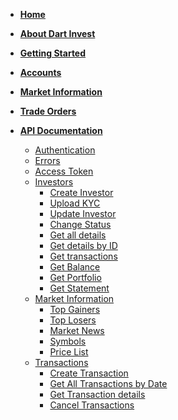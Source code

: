 <!-- _navbar.md -->
<div class="pl-2">


</div>


  * [**Home**](index.md)
  * [**About Dart Invest**](about.md)
  * [**Getting Started**](getstarted.md)
  * [**Accounts**](accounts.md)
  * [**Market Information**](market.md)
  * [**Trade Orders**](trades.md)

  * [**API Documentation**](api.md#before-you-start)
    * [Authentication](api.md#authentication)
    * [Errors](api.md#errors)
    * [Access Token](api.md#access-token)
    * [Investors](api.md#Investors)  
      * [Create Investor](api.md#create-investor)
      * [Upload KYC](api.md#upload-kyc)
      * [Update Investor](api.md#update-investor)
      * [Change Status](api.md#change-status)
      * [Get all details](api.md#get-all-details)
      * [Get details by ID](api.md#get-details-by-id)
      * [Get transactions](api.md#get-transactions)
      * [Get Balance ](api.md#get-balance)
      * [Get Portfolio](api.md#get-portfolio)
      * [Get Statement](api.md#account-statement)
    * [Market Information](api.md#market-information)
      * [Top Gainers](api.md#top-gainers)
      * [Top Losers](api.md#top-losers)
      * [Market News](api.md#market-news)
      * [Symbols](api.md#symbols)
      * [Price List](api.md#price-list)
    * [Transactions](api.md#Transactions)
      * [Create Transaction](api.md#create-transaction)
      * [Get All Transactions by Date](api.md#get-transactions-by-date)
      * [Get Transaction details](api.md#get-transaction-details)
      * [Cancel Transactions](api.md#cancel-transactions)

<!-- 
     About Dart Invest

 Not sure where to start? 

 Registration (explanation + link)

 Step-by-Step Guide

 Run a Test (Explanation & Link)

 API Documentation

 Accounts

 Orders

 Portfolios

 Market Information

 Symbols -->
  
  <!-- * [Run a Test](api.md#access-token)
  * [Accounts](api.md#Investors)  
    * [Create Investor](api.md#create-investor)
    * [Upload KYC](api.md#upload-kyc)
    * [Update Investor](api.md#update-investor)
    * [Change Investor Status](api.md#change-investor-status)
    * [List Investors](api.md#list-investors)
    * [Fetch Investor](api.md#fetch-investor)
    * [Fetch Investor's Balance ](api.md#fetch-investor39s-balance)
    * [Fetch Investor's Portfolio](api.md#fetch-investor39s-portfolio)

  * [Market Information](api.md#market-information)
    * [Top Gainers Information](api.md#top-gainers-information)
    * [Top Losers Information](api.md#top-losers-information)
    * [Market News](api.md#market-news)
    * [Symbols List](api.md#symbols-list)
    * [Price List](api.md#price-list)

  * [Orders](api.md#Transactions)
    * [Create Transaction](api.md#create-transaction)
    * [List Transactions by Date](api.md#list-transactions-by-date)
    * [Fetch Transactions by Transaction Reference](api.md#fetch-transactions-by-transaction-reference)
    * [Cancel Transactions](api.md#cancel-transactions) -->


  <!-- * ![Business Logo](/assets/img/business.svg) [Business Operations](business.md)
    * [Overview](business.md#overview)
    * [Settlement](send_money.md)
    * [Chargebacks](chargeback.md) -->
    




<!--
Clarify inbranch referral -access & WAPIC
--->